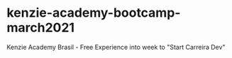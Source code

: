 # kenzie-academy-bootcamp-march2021
Kenzie Academy Brasil - Free Experience into week to "Start Carreira Dev"
